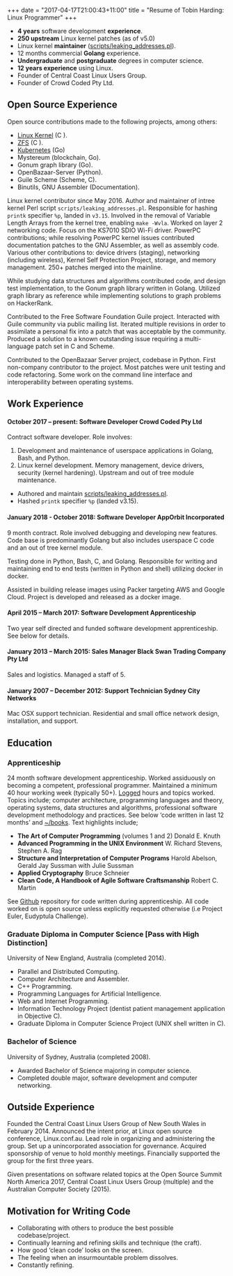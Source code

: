 +++
date = "2017-04-17T21:00:43+11:00"
title = "Resume of Tobin Harding: Linux Programmer"
+++

* **4 years** software development **experience**.
* **250 upstream** Linux kernel patches (as of v5.0)
* Linux kernel **maintainer**
([scripts/leaking_addresses.pl](https://git.kernel.org/pub/scm/linux/kernel/git/tobin/leaks.git/)).
* 12 months commercial **Golang** experience.
* **Undergraduate** and **postgraduate** degrees in computer science.
* **12 years experience** using Linux.
* Founder of Central Coast Linux Users Group.
* Founder of Crowd Coded Pty Ltd.

## Open Source Experience

Open source contributions made to the following projects, among others:

* [Linux Kernel](http://git.kernel.org/cgit/linux/kernel/git/torvalds/linux.git/log/?qt=grep&q=me%40tobin.cc)
 (C ).
* [ZFS](https://github.com/pulls?utf8=%E2%9C%93&q=is%3Apr+author%3Atcharding+zfs+) (C ).
* [Kubernetes](https://github.com/pulls?utf8=%E2%9C%93&q=is%3Apr+author%3Atcharding+kubernetes+) (Go) 
* Mystereum (blockchain, Go).
* Gonum graph library (Go).
* OpenBazaar-Server (Python).
* Guile Scheme (Scheme, C).
* Binutils, GNU Assembler (Documentation).

Linux kernel contributor since May 2016.  Author and maintainer of intree kernel
Perl script `scripts/leaking_addresses.pl`.  Responsible for hashing `printk`
specifier `%p`, landed in `v3.15`.  Involved in the removal of Variable Length Arrays
from the kernel tree, enabling `make -Wvla`.  Worked on layer 2 networking
code.  Focus on the KS7010 SDIO Wi-Fi driver.  PowerPC contributions; while resolving
PowerPC kernel issues contributed documentation patches to the GNU Assembler, as
well as assembly code.  Various other contributions to: device drivers (staging),
networking (including wireless), Kernel Self Protection Project, storage, and
memory management.  250+ patches merged into the mainline.

While studying data structures and algorithms contributed code, and design test
implementation, to the Gonum graph library written in Golang.  Utilized graph
library as reference while implementing solutions to graph problems on
HackerRank.

Contributed to the Free Software Foundation Guile project.  Interacted with Guile
community via public mailing list.  Iterated multiple revisions in order to
assimilate a personal fix into a patch that was acceptable by the
community.  Produced a solution to a known outstanding issue requiring a multi-
language patch set in C and Scheme.

Contributed to the OpenBazaar Server project, codebase in Python.  First
non-company contributor to the project.  Most patches were unit testing and code
refactoring.  Some work on the command line interface and interoperability
between operating systems.

## Work Experience

#### October 2017 – present: **Software Developer** Crowd Coded Pty Ltd  
Contract software developer. Role involves:  
1. Development and maintenance of userspace applications in Golang, Bash, and Python.  
2. Linux kernel development.  Memory management, device drivers, security (kernel
hardening).  Upstream and out of tree module maintenance.  
  - Authored and maintain
  [scripts/leaking_addresses.pl](https://git.kernel.org/pub/scm/linux/kernel/git/tobin/leaks.git/).  
  - Hashed `printk` specifier `%p` (landed v3.15).  

#### January 2018 - October 2018: **Software Developer** AppOrbit Incorporated  
9 month contract.  Role involved debugging and developing new features. Code
base is predominantly Golang but also includes userspace C code and an out of
tree kernel module.

Testing done in Python, Bash, C, and Golang. Responsible for writing and
maintaining end to end tests (written in Python and shell) utilizing docker in
docker.

Assisted in building release images using Packer targeting AWS and
Google Cloud. Project is developed and released as a docker image.

#### April 2015 – March 2017: **Software Development Apprenticeship**
Two year self directed and funded software development apprenticeship. See below
for details.

#### January 2013 – March 2015: **Sales Manager** Black Swan Trading Company Pty Ltd  
Sales and logistics. Managed a staff of 5.

#### January 2007 – December 2012: **Support Technician** Sydney City Networks  
Mac OSX support technician. Residential and small office network design,
installation, and support.

## Education

### Apprenticeship

24 month software development apprenticeship.  Worked assiduously on becoming a
competent, professional programmer.  Maintained a minimum 40 hour working week
(typically 50+).
 [Logged](https://github.com/tcharding/work-logs) hours and topics
worked.  Topics include; computer architecture,
programming languages and theory, operating systems, data structures
and algorithms, professional software development methodology and practices.  See
below ‘code written in last 12 months’ and
[~/books](http://tobin.cc/reading-list).  Text highlights include;

* **The Art of Computer Programming** (volumes 1 and 2) Donald E. Knuth
* **Advanced Programming in the UNIX Environment** W. Richard Stevens, Stephen A. Rag
* **Structure and Interpretation of Computer Programs** Harold Abelson, Gerald
  Jay Sussman with Julie Sussman
* **Applied Cryptography** Bruce Schneier
* **Clean Code, A Handbook of Agile Software Craftsmanship** Robert C. Martin

See [Github](https://github.com/tcharding/self_learning) repository for code
written during apprenticeship.  All code worked on is open source unless
explicitly requested otherwise (i.e Project Euler, Eudyptula Challenge).

### Graduate Diploma in Computer Science [Pass with High Distinction]

University of New England, Australia (completed 2014).

* Parallel and Distributed Computing.
* Computer Architecture and Assembler.
* C++ Programming.
* Programming Languages for Artificial Intelligence.
* Web and Internet Programming.
* Information Technology Project (dentist patient management application in Objective C).
* Graduate Diploma in Computer Science Project (UNIX shell written in C).

### Bachelor of Science
University of Sydney, Australia (completed 2008).

* Awarded Bachelor of Science majoring in computer science. 
* Completed double major, software development and computer networking.

## Outside Experience

Founded the Central Coast Linux Users Group of New South Wales in
February 2014.  Announced the intent prior, at Linux open source
conference, Linux.conf.au.  Lead role in organizing and administering
the group.  Set up a unincorporated association for
governance.  Acquired sponsorship of venue to hold monthly
meetings.  Financially supported the group for the first three years.

Given presentations on software related topics at the Open Source Summit North
America 2017, Central Coast Linux Users Group (multiple) and the Australian
Computer Society (2015).

## Motivation for Writing Code

* Collaborating with others to produce the best possible codebase/project.
* Continually learning and refining skills and technique (the craft).
* How good ‘clean code’ looks on the screen.
* The feeling when an insurmountable problem dissolves.
* Constantly refining.
